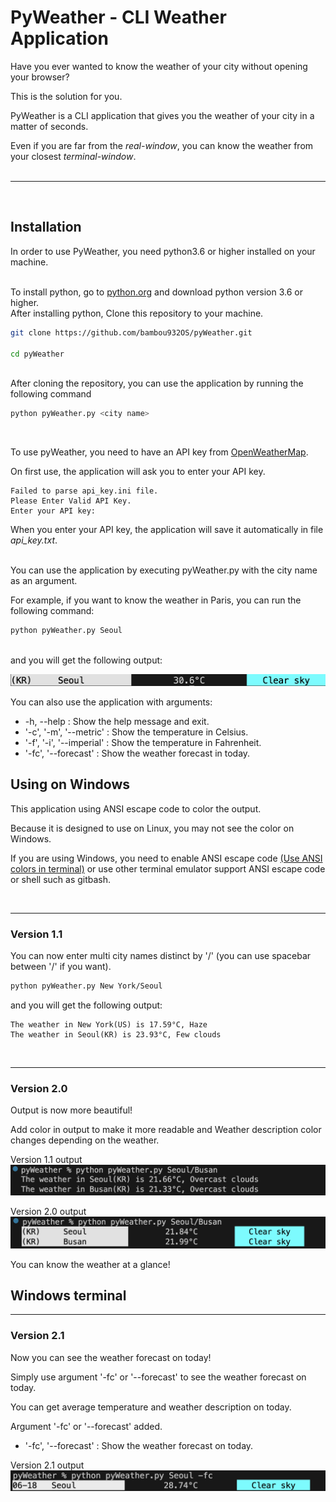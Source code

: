 # PyWeather - CLI Weather Application
Have you ever wanted to know the weather of your city without opening your browser? 

This is the solution for you.

PyWeather is a CLI application that gives you the weather of your city in a matter of seconds.

Even if you are far from the *real-window*, you can know the weather from your closest *terminal-window*.
<br>
<br>

---
<br>

## Installation
In order to use PyWeather, you need python3.6 or higher installed on your machine.
<br><br>

To install python, go to [python.org](https://www.python.org/downloads/) and download python version 3.6 or higher.
<br>
After installing python, Clone this repository to your machine.

```bash
git clone https://github.com/bambou932OS/pyWeather.git

cd pyWeather
```
<br>
After cloning the repository, you can use the application by running the following command

```bash
python pyWeather.py <city name>
```
<br>

To use pyWeather, you need to have an API key from [OpenWeatherMap](https://openweathermap.org/).

On first use, the application will ask you to enter your API key.

```
Failed to parse api_key.ini file.
Please Enter Valid API Key.
Enter your API key:
```
When you enter your API key, the application will save it automatically in file *api_key.txt*.
<br><br>

You can use the application by executing pyWeather.py with the city name as an argument.

For example, if you want to know the weather in Paris, you can run the following command:

```bash
python pyWeather.py Seoul
```
<br>
and you will get the following output:

![PyWeather_result](./img/result_sample.png)
<br>

You can also use the application with arguments:

- -h, --help : Show the help message and exit.
- '-c', '-m', '--metric' : Show the temperature in Celsius.
- '-f', '-i', '--imperial' : Show the temperature in Fahrenheit.
- '-fc', '--forecast' : Show the weather forecast in today.

## Using on Windows

This application using ANSI escape code to color the output.

Because it is designed to use on Linux, you may not see the color on Windows.

If you are using Windows, you need to enable ANSI escape code [(Use ANSI colors in terminal)](https://ss64.com/nt/syntax-ansi.html) or use other terminal emulator support ANSI escape code or shell such as gitbash.

<br>

---
### Version 1.1

You can now enter multi city names distinct by '/' (you can use spacebar between '/' if you want).

```bash
python pyWeather.py New York/Seoul
```

and you will get the following output:

```
The weather in New York(US) is 17.59°C, Haze
The weather in Seoul(KR) is 23.93°C, Few clouds
```
<br>

---
### Version 2.0
Output is now more beautiful!

Add color in output to make it more readable and Weather description color changes depending on the weather. 

Version 1.1 output
![PyWeather_v1.1_result](./img/v1.1_result.png)

Version 2.0 output
![PyWeather_v2.0_result](./img/v2.0_result.png)

You can know the weather at a glance!

## Windows terminal


---
### Version 2.1
Now you can see the weather forecast on today!

Simply use argument '-fc' or '--forecast' to see the weather forecast on today.

You can get average temperature and weather description on today.

Argument '-fc' or '--forecast' added.

- '-fc', '--forecast' : Show the weather forecast on today.

Version 2.1 output
![PyWeather_v2.0_result](./img/v2.1_result.png)